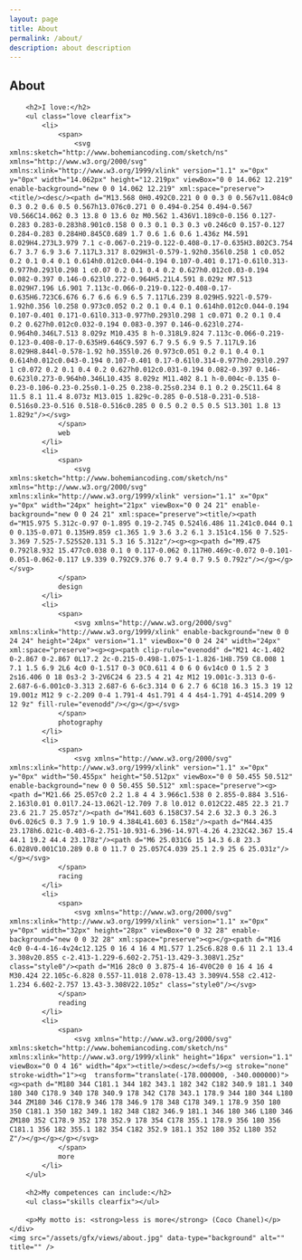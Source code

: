 ```yaml
---
layout: page
title: About
permalink: /about/
description: about description
---
```


<section class="page-view about-view">
	<div class="content">
		<h1>About</h1>

		<h2>I love:</h2>
		<ul class="love clearfix">
			<li>
				<span>
					<svg xmlns:sketch="http://www.bohemiancoding.com/sketch/ns" xmlns="http://www.w3.org/2000/svg" xmlns:xlink="http://www.w3.org/1999/xlink" version="1.1" x="0px" y="0px" width="14.062px" height="12.219px" viewBox="0 0 14.062 12.219" enable-background="new 0 0 14.062 12.219" xml:space="preserve"><title/><desc/><path d="M13.568 0H0.492C0.221 0 0 0.3 0 0.567v11.084c0 0.3 0.2 0.6 0.5 0.567h13.076c0.271 0 0.494-0.254 0.494-0.567 V0.566C14.062 0.3 13.8 0 13.6 0z M0.562 1.436V1.189c0-0.156 0.127-0.283 0.283-0.283h8.901c0.158 0 0.3 0.1 0.3 0.3 v0.246c0 0.157-0.127 0.284-0.283 0.284H0.845C0.689 1.7 0.6 1.6 0.6 1.436z M4.591 8.029H4.273L3.979 7.1 c-0.067-0.219-0.122-0.408-0.17-0.635H3.802C3.754 6.7 3.7 6.9 3.6 7.117L3.317 8.029H3l-0.579-1.92h0.356l0.258 1 c0.052 0.2 0.1 0.4 0.1 0.614h0.012c0.044-0.194 0.107-0.401 0.171-0.61l0.313-0.977h0.293l0.298 1 c0.07 0.2 0.1 0.4 0.2 0.627h0.012c0.03-0.194 0.082-0.397 0.146-0.623l0.272-0.964H5.21L4.591 8.029z M7.513 8.029H7.196 L6.901 7.113c-0.066-0.219-0.122-0.408-0.17-0.635H6.723C6.676 6.7 6.6 6.9 6.5 7.117L6.239 8.029H5.922l-0.579-1.92h0.356 l0.258 0.973c0.052 0.2 0.1 0.4 0.1 0.614h0.012c0.044-0.194 0.107-0.401 0.171-0.61l0.313-0.977h0.293l0.298 1 c0.071 0.2 0.1 0.4 0.2 0.627h0.012c0.032-0.194 0.083-0.397 0.146-0.623l0.274-0.964h0.346L7.513 8.029z M10.435 8 h-0.318L9.824 7.113c-0.066-0.219-0.123-0.408-0.17-0.635H9.646C9.597 6.7 9.5 6.9 9.5 7.117L9.16 8.029H8.844l-0.578-1.92 h0.355l0.26 0.973c0.051 0.2 0.1 0.4 0.1 0.614h0.012c0.043-0.194 0.107-0.401 0.17-0.61l0.314-0.977h0.293l0.297 1 c0.072 0.2 0.1 0.4 0.2 0.627h0.012c0.031-0.194 0.082-0.397 0.146-0.623l0.273-0.964h0.346L10.435 8.029z M11.402 8.1 h-0.004c-0.135 0-0.23-0.106-0.23-0.25s0.1-0.25 0.238-0.25s0.234 0.1 0.2 0.25C11.64 8 11.5 8.1 11.4 8.073z M13.015 1.829c-0.285 0-0.518-0.231-0.518-0.516s0.23-0.516 0.518-0.516c0.285 0 0.5 0.2 0.5 0.5 S13.301 1.8 13 1.829z"/></svg>
				</span>
				web
			</li>
			<li>
				<span>
					<svg xmlns:sketch="http://www.bohemiancoding.com/sketch/ns" xmlns="http://www.w3.org/2000/svg" xmlns:xlink="http://www.w3.org/1999/xlink" version="1.1" x="0px" y="0px" width="24px" height="21px" viewBox="0 0 24 21" enable-background="new 0 0 24 21" xml:space="preserve"><title/><path d="M15.975 5.312c-0.97 0-1.895 0.19-2.745 0.524l6.486 11.241c0.044 0.1 0 0.135-0.071 0.135H9.859 c1.365 1.9 3.6 3.2 6.1 3.151c4.156 0 7.525-3.369 7.525-7.525S20.131 5.3 16 5.312z"/><g><g><path d="M9.475 0.792l8.932 15.477c0.038 0.1 0 0.117-0.062 0.117H0.469c-0.072 0-0.101-0.051-0.062-0.117 L9.339 0.792C9.376 0.7 9.4 0.7 9.5 0.792z"/></g></g></svg>
				</span>
				design
			</li>
			<li>
				<span>
					<svg xmlns="http://www.w3.org/2000/svg" xmlns:xlink="http://www.w3.org/1999/xlink" enable-background="new 0 0 24 24" height="24px" version="1.1" viewBox="0 0 24 24" width="24px" xml:space="preserve"><g><g><path clip-rule="evenodd" d="M21 4c-1.402 0-2.867 0-2.867 0L17.2 2c-0.215-0.498-1.075-1-1.826-1H8.759 C8.008 1 7.1 1.5 6.9 2L6 4c0 0-1.517 0-3 0C0.611 4 0 6 0 6v14c0 0 1.5 2 3 2s16.406 0 18 0s3-2 3-2V6C24 6 23.5 4 21 4z M12 19.001c-3.313 0-6-2.687-6-6.001c0-3.313 2.687-6 6-6c3.314 0 6 2.7 6 6C18 16.3 15.3 19 12 19.001z M12 9 c-2.209 0-4 1.791-4 4s1.791 4 4 4s4-1.791 4-4S14.209 9 12 9z" fill-rule="evenodd"/></g></g></svg>
				</span>
				photography
			</li>
			<li>
				<span>
					<svg xmlns="http://www.w3.org/2000/svg" xmlns:xlink="http://www.w3.org/1999/xlink" version="1.1" x="0px" y="0px" width="50.455px" height="50.512px" viewBox="0 0 50.455 50.512" enable-background="new 0 0 50.455 50.512" xml:space="preserve"><g><path d="M21.66 25.057c0 2.2 1.8 4 4 3.966c1.538 0 2.855-0.884 3.516-2.163l0.01 0.01l7.24-13.062l-12.709 7.8 l0.012 0.012C22.485 22.3 21.7 23.6 21.7 25.057z"/><path d="M41.603 6.158C37.54 2.6 32.3 0.3 26.3 0v6.026c5 0.3 7.9 1.9 10.9 4.384L41.603 6.158z"/><path d="M44.435 23.178h6.021c-0.403-6-2.751-10.931-6.396-14.97l-4.26 4.232C42.367 15.4 44.1 19.2 44.4 23.178z"/><path d="M6 25.031C6 15 14.3 6.8 23.3 6.028V0.001C10.289 0.8 0 11.7 0 25.057C4.039 25.1 2.9 25 6 25.031z"/></g></svg>
				</span>
				racing
			</li>
			<li>
				<span>
					<svg xmlns="http://www.w3.org/2000/svg" xmlns:xlink="http://www.w3.org/1999/xlink" version="1.1" x="0px" y="0px" width="32px" height="28px" viewBox="0 0 32 28" enable-background="new 0 0 32 28" xml:space="preserve"><g></g><path d="M16 4c0 0-4-4-16-4v24c12.125 0 16 4 16 4 M1.577 1.25c6.828 0.6 11 2.1 13.4 3.308v20.855 c-2.413-1.229-6.602-2.751-13.429-3.308V1.25z" class="style0"/><path d="M16 28c0 0 3.875-4 16-4V0C20 0 16 4 16 4 M30.424 22.105c-6.828 0.557-11.018 2.078-13.43 3.309V4.558 c2.412-1.234 6.602-2.757 13.43-3.308V22.105z" class="style0"/></svg>
				</span>
				reading
			</li>
			<li>
				<span>
					<svg xmlns="http://www.w3.org/2000/svg" xmlns:sketch="http://www.bohemiancoding.com/sketch/ns" xmlns:xlink="http://www.w3.org/1999/xlink" height="16px" version="1.1" viewBox="0 0 4 16" width="4px"><title/><desc/><defs/><g stroke="none" stroke-width="1"><g  transform="translate(-178.000000, -340.000000)"><g><path d="M180 344 C181.1 344 182 343.1 182 342 C182 340.9 181.1 340 180 340 C178.9 340 178 340.9 178 342 C178 343.1 178.9 344 180 344 L180 344 ZM180 346 C178.9 346 178 346.9 178 348 C178 349.1 178.9 350 180 350 C181.1 350 182 349.1 182 348 C182 346.9 181.1 346 180 346 L180 346 ZM180 352 C178.9 352 178 352.9 178 354 C178 355.1 178.9 356 180 356 C181.1 356 182 355.1 182 354 C182 352.9 181.1 352 180 352 L180 352 Z"/></g></g></g></svg>
				</span>
				more
			</li>
		</ul>

		<h2>My competences can include:</h2>
		<ul class="skills clearfix"></ul>

		<p>My motto is: <strong>less is more</strong> (Coco Chanel)</p>
	</div>
	<img src="/assets/gfx/views/about.jpg" data-type="background" alt="" title="" />
</section>
